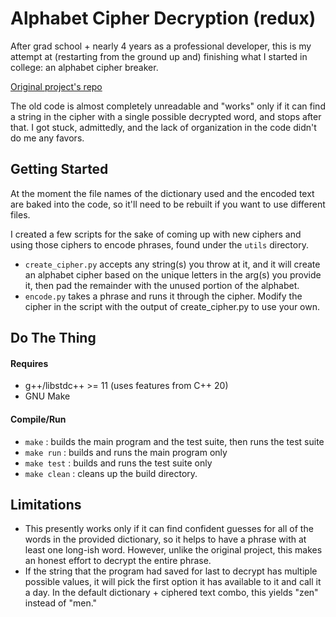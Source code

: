 # Alphabet Cipher Decryption (redux)

After grad school + nearly 4 years as a professional developer, this is my attempt at (restarting from the ground up and) finishing what I started in college: an alphabet cipher breaker.  
  
[Original project's repo](https://github.com/tston529/decrypt)
  
The old code is almost completely unreadable and "works" only if it can find a string in the cipher with a single possible decrypted word, and stops after that. I got stuck, admittedly, and the lack of organization in the code didn't do me any favors.

## Getting Started
At the moment the file names of the dictionary used and the encoded text are baked into the code, so it'll need to be rebuilt if you want to use different files.  
  
I created a few scripts for the sake of coming up with new ciphers and using those ciphers to encode phrases, found under the `utils` directory.
- `create_cipher.py` accepts any string(s) you throw at it, and it will create an alphabet cipher based on the unique letters in the arg(s) you provide it, then pad the remainder with the unused portion of the alphabet.
- `encode.py` takes a phrase and runs it through the cipher. Modify the cipher in the script with the output of create_cipher.py to use your own.

## Do The Thing
#### Requires
- g++/libstdc++ >= 11 (uses features from C++ 20)
- GNU Make
#### Compile/Run
- `make` : builds the main program and the test suite, then runs the test suite
- `make run` : builds and runs the main program only
- `make test` : builds and runs the test suite only
- `make clean` : cleans up the build directory.

## Limitations
- This presently works only if it can find confident guesses for all of the words in the provided dictionary, so it helps to have a phrase with at least one long-ish word. However, unlike the original project, this makes an honest effort to decrypt the entire phrase.
- If the string that the program had saved for last to decrypt has multiple possible values, it will pick the first option it has available to it and call it a day. In the default dictionary + ciphered text combo, this yields "zen" instead of "men."